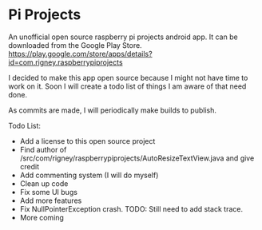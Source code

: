 Pi Projects
==========

An unofficial open source raspberry pi projects android app.  It can be downloaded from the Google Play Store.
https://play.google.com/store/apps/details?id=com.rigney.raspberrypiprojects

I decided to make this app open source because I might not have time to work on it.  Soon I will create a todo list of things I am aware of that need done.

As commits are made, I will periodically make builds to publish.

Todo List:
* Add a license to this open source project
* Find author of /src/com/rigney/raspberrypiprojects/AutoResizeTextView.java and give credit
* Add commenting system (I will do myself)
* Clean up code
* Fix some UI bugs
* Add more features
* Fix NullPointerException crash. TODO: Still need to add stack trace.
* More coming
